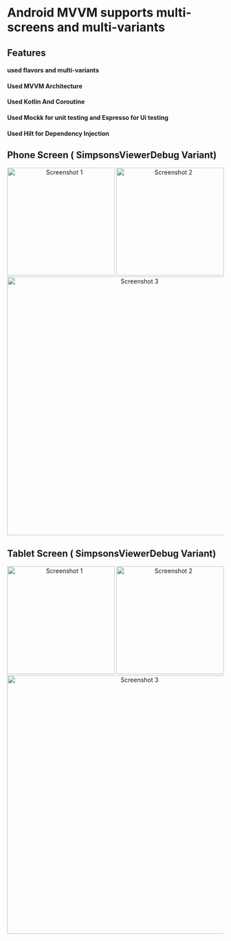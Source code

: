 # Android MVVM supports multi-screens and multi-variants

## Features
#### used flavors and multi-variants
#### Used MVVM Architecture
#### Used Kotlin And Coroutine
#### Used Mockk for unit testing and Espresso for Ui testing
#### Used Hilt for Dependency Injection

## Phone Screen ( SimpsonsViewerDebug Variant)

<div align="center">
  <img src="https://github.com/RajeshBarailiAndroid/repop/assets/132971209/177ce44e-e63a-4a82-b310-26e8d0638086" alt="Screenshot 1" width="250" />
  <img src="https://github.com/RajeshBarailiAndroid/repop/assets/132971209/6ce992da-d5a9-4c6c-ab8e-34889a459126" alt="Screenshot 2" width="250" />
  <img src="https://github.com/RajeshBarailiAndroid/repop/assets/132971209/e6b48f30-7c12-4e84-b3fe-e19cb5e1dbf5" alt="Screenshot 3" width="600" />
</div>

## Tablet Screen ( SimpsonsViewerDebug Variant)
<div align="center">
  <img src="https://github.com/RajeshBarailiAndroid/repop/assets/132971209/177ce44e-e63a-4a82-b310-26e8d0638086" alt="Screenshot 1" width="250" />
  <img src="https://github.com/RajeshBarailiAndroid/repop/assets/132971209/6ce992da-d5a9-4c6c-ab8e-34889a459126" alt="Screenshot 2" width="250" />
</div>
<div align="center">
  <img src="https://github.com/RajeshBarailiAndroid/repop/assets/132971209/e6b48f30-7c12-4e84-b3fe-e19cb5e1dbf5" alt="Screenshot 3" width="600" />
</div>


